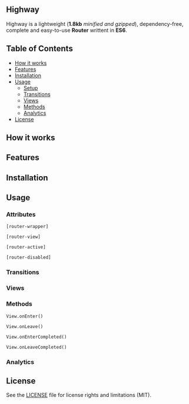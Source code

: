 ## Highway

Highway is a lightweight (**1.8kb** *minified and gzipped*), dependency-free, complete and easy-to-use **Router** writtent in **ES6**.

## Table of Contents

- [How it works](#how-it-works)
- [Features](#features)
- [Installation](#installation)
- [Usage](#usage)
	- [Setup](#setup)
	- [Transitions](#transitions)
	- [Views](#views)
	- [Methods](#methods)
	- [Analytics](#analytics)
- [License](#license)

## How it works

## Features

## Installation

## Usage
### Attributes
`[router-wrapper]`

`[router-view]`

`[router-active]`

`[router-disabled]`

### Transitions

### Views

### Methods
`View.onEnter()`

`View.onLeave()`

`View.onEnterCompleted()`

`View.onLeaveCompleted()`

### Analytics

## License

See the [LICENSE](https://github.com/Anthodpnt/Highway/blob/master/LICENSE.md) file for license rights and limitations (MIT).